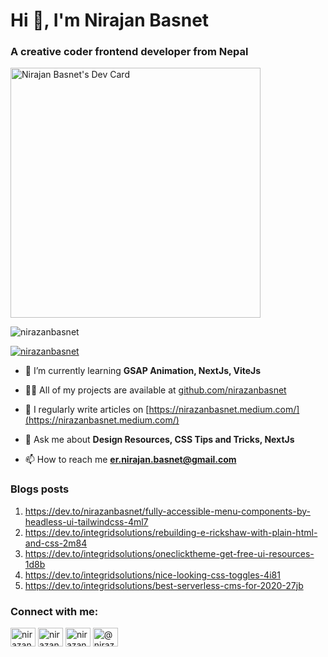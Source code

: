 <h1>Hi 👋, I'm Nirajan Basnet</h1>
<h3>A creative coder frontend developer from Nepal</h3>

<div><a href="https://app.daily.dev/nirazanbasnet"><img src="https://api.daily.dev/devcards/39f8e7f55dae41108d94d75bca2ef2a8.png?r=gpc" width="400" alt="Nirajan Basnet's Dev Card"/></a></div>

<p align="left"> <img src="https://komarev.com/ghpvc/?username=nirazanbasnet&label=Profile%20views&color=0e75b6&style=flat" alt="nirazanbasnet" /> </p>

<p align="left"> <a href="https://github.com/nirazanbasnet/github-profile-trophy"><img src="https://github-profile-trophy.vercel.app/?username=nirazanbasnet" alt="nirazanbasnet" /></a> </p>

- 🌱 I’m currently learning **GSAP Animation, NextJs, ViteJs**

- 👨‍💻 All of my projects are available at [github.com/nirazanbasnet](github.com/nirazanbasnet)

- 📝 I regularly write articles on [https://nirazanbasnet.medium.com/](https://nirazanbasnet.medium.com/)

- 💬 Ask me about **Design Resources, CSS Tips and Tricks, NextJs**

- 📫 How to reach me **er.nirajan.basnet@gmail.com**

### Blogs posts
<!-- BLOG-POST-LIST:START -->
1. https://dev.to/nirazanbasnet/fully-accessible-menu-components-by-headless-ui-tailwindcss-4ml7
2. https://dev.to/integridsolutions/rebuilding-e-rickshaw-with-plain-html-and-css-2m84
3. https://dev.to/integridsolutions/oneclicktheme-get-free-ui-resources-1d8b
4. https://dev.to/integridsolutions/nice-looking-css-toggles-4i81
5. https://dev.to/integridsolutions/best-serverless-cms-for-2020-27jb
<!-- BLOG-POST-LIST:END -->

<h3 align="left">Connect with me:</h3>
<p align="left">
<a href="https://dev.to/nirazanbasnet" target="blank"><img align="center" src="https://cdn.jsdelivr.net/npm/simple-icons@3.0.1/icons/dev-dot-to.svg" alt="nirazanbasnet" height="30" width="40" /></a>
<a href="https://twitter.com/nirazanbasnet" target="blank"><img align="center" src="https://raw.githubusercontent.com/rahuldkjain/github-profile-readme-generator/master/src/images/icons/Social/twitter.svg" alt="nirazanbasnet" height="30" width="40" /></a>
<a href="https://instagram.com/nirazanbasnet" target="blank"><img align="center" src="https://raw.githubusercontent.com/rahuldkjain/github-profile-readme-generator/master/src/images/icons/Social/instagram.svg" alt="nirazanbasnet" height="30" width="40" /></a>
<a href="https://medium.com/@nirazanbasnet" target="blank"><img align="center" src="https://raw.githubusercontent.com/rahuldkjain/github-profile-readme-generator/master/src/images/icons/Social/medium.svg" alt="@nirazanbasnet" height="30" width="40" /></a>
</p>
